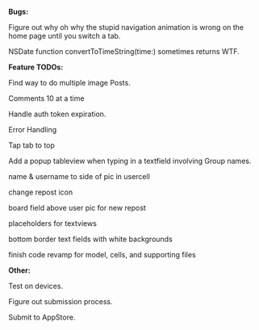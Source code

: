 **Bugs:**

Figure out why oh why the stupid navigation animation is wrong on the home page until you switch a tab.

NSDate function convertToTimeString(time:) sometimes returns WTF.

**Feature TODOs:**

Find way to do multiple image Posts.

Comments 10 at a time

Handle auth token expiration.

Error Handling

Tap tab to top

Add a popup tableview when typing in a textfield involving Group names.

name & username to side of pic in usercell

change repost icon

board field above user pic for new repost

placeholders for textviews

bottom border text fields with white backgrounds

finish code revamp for model, cells, and supporting files

**Other:**

Test on devices.

Figure out submission process.

Submit to AppStore.




